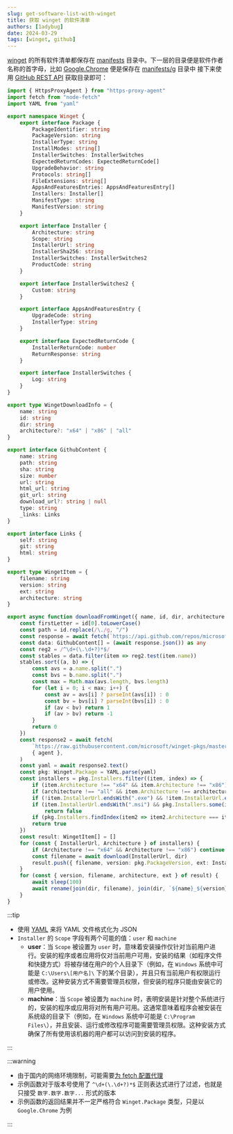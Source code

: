 ```yaml
---
slug: get-software-list-with-winget
title: 获取 winget 的软件清单
authors: [1adybug]
date: 2024-03-29
tags: [winget, github]
---
```


[winget](https://github.com/microsoft/winget-pkgs) 的所有软件清单都保存在 [manifests](https://github.com/microsoft/winget-pkgs/tree/master/manifests) 目录中。下一层的目录便是软件作者名称的首字母，比如 [Google.Chrome](https://github.com/microsoft/winget-pkgs/tree/master/manifests/g/Google/Chrome) 便是保存在 [manifests/g](https://github.com/microsoft/winget-pkgs/tree/master/manifests/g) 目录中 接下来使用 [GitHub REST API](/github-rest-api) 获取目录即可：

```typescript
import { HttpsProxyAgent } from "https-proxy-agent"
import fetch from "node-fetch"
import YAML from "yaml"

export namespace Winget {
    export interface Package {
        PackageIdentifier: string
        PackageVersion: string
        InstallerType: string
        InstallModes: string[]
        InstallerSwitches: InstallerSwitches
        ExpectedReturnCodes: ExpectedReturnCode[]
        UpgradeBehavior: string
        Protocols: string[]
        FileExtensions: string[]
        AppsAndFeaturesEntries: AppsAndFeaturesEntry[]
        Installers: Installer[]
        ManifestType: string
        ManifestVersion: string
    }

    export interface Installer {
        Architecture: string
        Scope: string
        InstallerUrl: string
        InstallerSha256: string
        InstallerSwitches: InstallerSwitches2
        ProductCode: string
    }

    export interface InstallerSwitches2 {
        Custom: string
    }

    export interface AppsAndFeaturesEntry {
        UpgradeCode: string
        InstallerType: string
    }

    export interface ExpectedReturnCode {
        InstallerReturnCode: number
        ReturnResponse: string
    }

    export interface InstallerSwitches {
        Log: string
    }
}

export type WingetDownloadInfo = {
    name: string
    id: string
    dir: string
    architecture?: "x64" | "x86" | "all"
}

export interface GithubContent {
    name: string
    path: string
    sha: string
    size: number
    url: string
    html_url: string
    git_url: string
    download_url?: string | null
    type: string
    _links: Links
}

export interface Links {
    self: string
    git: string
    html: string
}

export type WingetItem = {
    filename: string
    version: string
    ext: string
    architecture: string
}

export async function downloadFromWinget({ name, id, dir, architecture = "x64" }: WingetDownloadInfo) {
    const firstLetter = id[0].toLowerCase()
    const path = id.replace(/\./g, "/")
    const response = await fetch(`https://api.github.com/repos/microsoft/winget-pkgs/contents/manifests/${firstLetter}/${path}`, { agent })
    const data: GithubContent[] = (await response.json()) as any
    const reg2 = /^\d+(\.\d+?)*$/
    const stables = data.filter(item => reg2.test(item.name))
    stables.sort((a, b) => {
        const avs = a.name.split(".")
        const bvs = b.name.split(".")
        const max = Math.max(avs.length, bvs.length)
        for (let i = 0; i < max; i++) {
            const av = avs[i] ? parseInt(avs[i]) : 0
            const bv = bvs[i] ? parseInt(bvs[i]) : 0
            if (av < bv) return 1
            if (av > bv) return -1
        }
        return 0
    })
    const response2 = await fetch(
        `https://raw.githubusercontent.com/microsoft/winget-pkgs/master/manifests/${firstLetter}/${path}/${stables[0].name}/${id}.installer.yaml`,
        { agent },
    )
    const yaml = await response2.text()
    const pkg: Winget.Package = YAML.parse(yaml)
    const installers = pkg.Installers.filter((item, index) => {
        if (item.Architecture !== "x64" && item.Architecture !== "x86") return false
        if (architecture !== "all" && item.Architecture !== architecture) return false
        if (!item.InstallerUrl.endsWith(".exe") && !item.InstallerUrl.endsWith(".msi")) return false
        if (item.InstallerUrl.endsWith(".msi") && pkg.Installers.some(item2 => item2.Architecture === item.Architecture && item2.InstallerUrl.endsWith(".exe")))
            return false
        if (pkg.Installers.findIndex(item2 => item2.Architecture === item.Architecture) !== index) return false
        return true
    })
    const result: WingetItem[] = []
    for (const { InstallerUrl, Architecture } of installers) {
        if (Architecture !== "x64" && Architecture !== "x86") continue
        const filename = await download(InstallerUrl, dir)
        result.push({ filename, version: pkg.PackageVersion, ext: InstallerUrl.endsWith(".exe") ? "exe" : "msi", architecture: Architecture })
    }
    for (const { version, filename, architecture, ext } of result) {
        await sleep(100)
        await rename(join(dir, filename), join(dir, `${name}_${version}_${architecture}.${ext}`))
    }
}
```

:::tip

- 使用 [YAML](https://www.npmjs.com/package/yaml) 来将 YAML 文件格式化为 JSON
- `Installer` 的 `Scope` 字段有两个可能的值：`user` 和 `machine`
    - **user**：当 `Scope` 被设置为 `user` 时，意味着安装操作仅针对当前用户进行。安装的程序或者应用将仅对当前用户可用，安装的结果（如程序文件和快捷方式）将被存储在用户的个人目录下（例如，在 `Windows` 系统中可能是 `C:\Users\[用户名]\` 下的某个目录），并且只有当前用户有权限运行或修改。这种安装方式不需要管理员权限，但安装的程序只能由安装它的用户使用。
    - **machine**：当 `Scope` 被设置为 `machine` 时，表明安装是针对整个系统进行的，安装的程序或应用将对所有用户可用。这通常意味着程序会被安装在系统级的目录下（例如，在 `Windows` 系统中可能是 `C:\Program Files\`），并且安装、运行或修改程序可能需要管理员权限。这种安装方式确保了所有使用该机器的用户都可以访问到安装的程序。

:::

:::warning

- 由于国内的网络环境限制，可能需要[为 fetch 配置代理](/use-fetch-with-proxy)
- 示例函数对于版本号使用了 `^\d+(\.\d+?)*$` 正则表达式进行了过滤，也就是只接受 `数字.数字.数字...` 形式的版本
- 示例函数的返回结果并不一定严格符合 `Winget.Package` 类型，只是以 `Google.Chrome` 为例

:::

